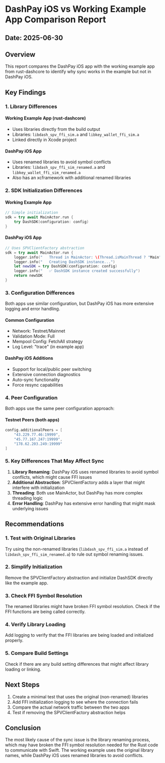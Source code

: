# DashPay iOS vs Working Example App Comparison Report

## Date: 2025-06-30

## Overview
This report compares the DashPay iOS app with the working example app from rust-dashcore to identify why sync works in the example but not in DashPay iOS.

## Key Findings

### 1. Library Differences

#### Working Example App (rust-dashcore)
- Uses libraries directly from the build output
- Libraries: `libdash_spv_ffi_sim.a` and `libkey_wallet_ffi_sim.a`
- Linked directly in Xcode project

#### DashPay iOS App
- Uses renamed libraries to avoid symbol conflicts
- Libraries: `libdash_spv_ffi_sim_renamed.a` and `libkey_wallet_ffi_sim_renamed.a`
- Also has an xcframework with additional renamed libraries

### 2. SDK Initialization Differences

#### Working Example App
```swift
// Simple initialization
sdk = try await MainActor.run {
    try DashSDK(configuration: config)
}
```

#### DashPay iOS App
```swift
// Uses SPVClientFactory abstraction
sdk = try await MainActor.run {
    logger.info("   Thread in MainActor: \(Thread.isMainThread ? "Main" : "Background")")
    logger.info("   Creating DashSDK instance...")
    let newSDK = try DashSDK(configuration: config)
    logger.info("   ✅ DashSDK instance created successfully")
    return newSDK
}
```

### 3. Configuration Differences

Both apps use similar configuration, but DashPay iOS has more extensive logging and error handling.

#### Common Configuration
- Network: Testnet/Mainnet
- Validation Mode: Full
- Mempool Config: FetchAll strategy
- Log Level: "trace" (in example app)

#### DashPay iOS Additions
- Support for local/public peer switching
- Extensive connection diagnostics
- Auto-sync functionality
- Force resync capabilities

### 4. Peer Configuration

Both apps use the same peer configuration approach:

#### Testnet Peers (both apps)
```swift
config.additionalPeers = [
    "43.229.77.46:19999",
    "45.77.167.247:19999",
    "178.62.203.249:19999"
]
```

### 5. Key Differences That May Affect Sync

1. **Library Renaming**: DashPay iOS uses renamed libraries to avoid symbol conflicts, which might cause FFI issues
2. **Additional Abstraction**: SPVClientFactory adds a layer that might interfere with initialization
3. **Threading**: Both use MainActor, but DashPay has more complex threading logic
4. **Error Handling**: DashPay has extensive error handling that might mask underlying issues

## Recommendations

### 1. Test with Original Libraries
Try using the non-renamed libraries (`libdash_spv_ffi_sim.a` instead of `libdash_spv_ffi_sim_renamed.a`) to rule out symbol renaming issues.

### 2. Simplify Initialization
Remove the SPVClientFactory abstraction and initialize DashSDK directly like the example app.

### 3. Check FFI Symbol Resolution
The renamed libraries might have broken FFI symbol resolution. Check if the FFI functions are being called correctly.

### 4. Verify Library Loading
Add logging to verify that the FFI libraries are being loaded and initialized properly.

### 5. Compare Build Settings
Check if there are any build setting differences that might affect library loading or linking.

## Next Steps

1. Create a minimal test that uses the original (non-renamed) libraries
2. Add FFI initialization logging to see where the connection fails
3. Compare the actual network traffic between the two apps
4. Test if removing the SPVClientFactory abstraction helps

## Conclusion

The most likely cause of the sync issue is the library renaming process, which may have broken the FFI symbol resolution needed for the Rust code to communicate with Swift. The working example uses the original library names, while DashPay iOS uses renamed libraries to avoid conflicts.